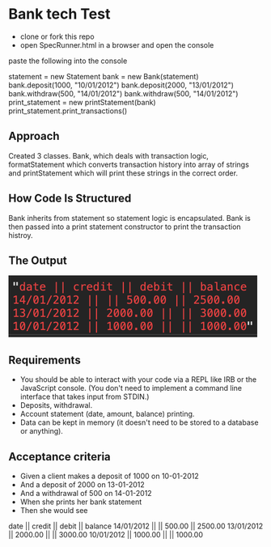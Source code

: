 # Bank tech Test

  - clone or fork this repo
  - open SpecRunner.html in a browser and open the console


  paste the following into the console

  statement = new Statement 
  bank = new Bank(statement)
  bank.deposit(1000, "10/01/2012")
  bank.deposit(2000, "13/01/2012")
  bank.withdraw(500, "14/01/2012")
  bank.withdraw(500, "14/01/2012")
  print_statement = new printStatement(bank)
  print_statement.print_transactions()

## Approach

Created 3 classes. Bank, which deals with transaction logic, formatStatement which converts transaction history into array of strings and printStatement which will print these strings in the correct order. 

## How Code Is Structured
Bank inherits from statement so statement logic is encapsulated. Bank is then passed into a print statement constructor to print the transaction histroy.

## The Output

![image](./output.png)

## Requirements

  - You should be able to interact with your code via a REPL like IRB or the JavaScript console. (You don't need to implement a command line interface that takes input from STDIN.)
  - Deposits, withdrawal.
  - Account statement (date, amount, balance) printing.
  - Data can be kept in memory (it doesn't need to be stored to a database or anything).

## Acceptance criteria

  - Given a client makes a deposit of 1000 on 10-01-2012
  - And a deposit of 2000 on 13-01-2012
  - And a withdrawal of 500 on 14-01-2012
  - When she prints her bank statement
  - Then she would see

date || credit || debit || balance
14/01/2012 || || 500.00 || 2500.00
13/01/2012 || 2000.00 || || 3000.00
10/01/2012 || 1000.00 || || 1000.00

